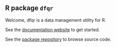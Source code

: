 ## R package `dfqr`

Welcome, dfqr is a data management utility for R.

See the [documentation website](https://dfqr.github.io/) to get started.

See the [package repository](https://github.com/dfqr/dfqr) to browse source code.
